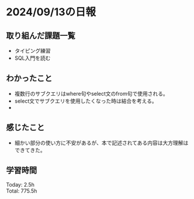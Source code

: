 # 2024/09/13の日報
## 取り組んだ課題一覧
* タイピング練習
* SQL入門を読む
## わかったこと
* 複数行のサブクエリはwhere句やselect文のfrom句で使用される。
* select文でサブクエリを使用したくなった時は結合を考える。
*      
## 感じたこと
* 細かい部分の使い方に不安があるが、本で記述されてある内容は大方理解はできてきた。
## 学習時間
Today: 2.5h<br>
Total: 775.5h
